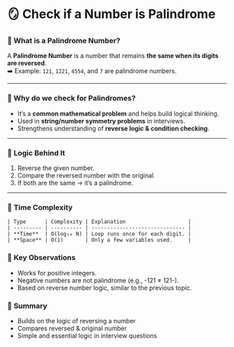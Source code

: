 # 🪞 Check if a Number is Palindrome

### 🔹 What is a Palindrome Number?
A **Palindrome Number** is a number that remains **the same when its digits are reversed**.  
➡️ Example: `121`, `1221`, `4554`, and `7` are palindrome numbers.

---

### 🔹 Why do we check for Palindromes?
- It’s a **common mathematical problem** and helps build logical thinking.  
- Used in **string/number symmetry problems** in interviews.  
- Strengthens understanding of **reverse logic & condition checking**.

---

### 🧠 **Logic Behind It**
1. Reverse the given number.
2. Compare the reversed number with the original.
3. If both are the same → it’s a palindrome.

---

### 🧩 **Time Complexity**
```
| Type      | Complexity | Explanation                    |
| --------- | ---------- | ------------------------------ |
| **Time**  | O(log₁₀ N) | Loop runs once for each digit. |
| **Space** | O(1)       | Only a few variables used.     |
```

### 🧩 **Key Observations**
- Works for positive integers.
- Negative numbers are not palindrome (e.g., -121 ≠ 121-).
- Based on reverse number logic, similar to the previous topic.

### 🧾 **Summary**
- Builds on the logic of reversing a number
- Compares reversed & original number
- Simple and essential logic in interview questions
  
